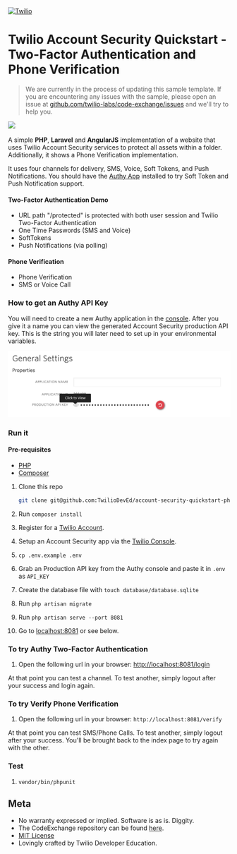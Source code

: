 <a href="https://www.twilio.com">
  <img src="https://static0.twilio.com/marketing/bundles/marketing/img/logos/wordmark-red.svg" alt="Twilio" width="250" />
</a>

# Twilio Account Security Quickstart - Two-Factor Authentication and Phone Verification
> We are currently in the process of updating this sample template. If you are encountering any issues with the sample, please open an issue at [github.com/twilio-labs/code-exchange/issues](https://github.com/twilio-labs/code-exchange/issues) and we'll try to help you.

![](https://github.com/TwilioDevEd/account-security-quickstart-php/workflows/Laravel/badge.svg)

A simple **PHP**, **Laravel** and **AngularJS** implementation of a website that uses Twilio Account
Security services to protect all assets within a folder. Additionally, it shows a Phone
Verification implementation.

It uses four channels for delivery, SMS, Voice, Soft Tokens, and Push Notifications.
You should have the [Authy App](https://authy.com/download/) installed to try Soft Token
and Push Notification support.

#### Two-Factor Authentication Demo

- URL path "/protected" is protected with both user session and Twilio Two-Factor Authentication
- One Time Passwords (SMS and Voice)
- SoftTokens
- Push Notifications (via polling)

#### Phone Verification

- Phone Verification
- SMS or Voice Call

### How to get an Authy API Key
You will need to create a new Authy application in the [console](https://www.twilio.com/console/authy/). After you give it a name you can view the generated Account Security production API key. This is the string you will later need to set up in your environmental variables.

![Get Authy API Key](api_key.png)

### Run it
#### Pre-requisites

- [PHP](https://www.php.net/downloads)
- [Composer](https://getcomposer.org/)

1. Clone this repo
    ```bash
    git clone git@github.com:TwilioDevEd/account-security-quickstart-php.git
    ```

1. Run `composer install`

1. Register for a [Twilio Account](https://www.twilio.com/).

1. Setup an Account Security app via the [Twilio Console](https://twilio.com/console).

1. `cp .env.example .env`

1. Grab an Production API key from the Authy console and paste it in `.env` as `API_KEY`

1. Create the database file with `touch database/database.sqlite`

1. Run `php artisan migrate`

1. Run `php artisan serve --port 8081`

1. Go to [localhost:8081](http://localhost:8081) or see below.

### To try Authy Two-Factor Authentication
1. Open the following url in your browser: [http://localhost:8081/login](http://localhost:8081/login)

At that point you can test a channel. To test another, simply logout after your success and login again.

### To try Verify Phone Verification
1. Open the following url in your browser: `http://localhost:8081/verify`

At that point you can test SMS/Phone Calls. To test another, simply logout after your success. You'll be brought back to the index page to try again with the other.

### Test

1. `vendor/bin/phpunit`

## Meta

* No warranty expressed or implied. Software is as is. Diggity.
* The CodeExchange repository can be found [here](https://github.com/twilio-labs/code-exchange/).
* [MIT License](http://www.opensource.org/licenses/mit-license.html)
* Lovingly crafted by Twilio Developer Education.
